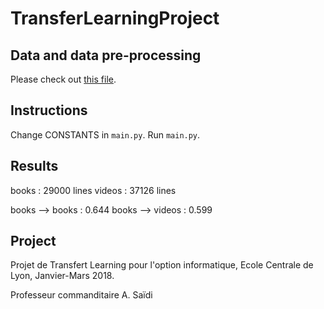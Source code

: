 # TransferLearningProject

## Data and data pre-processing
Please check out [this file](./data/Readme.md).


## Instructions
Change CONSTANTS in `main.py`.
Run `main.py`.



## Results

books : 29000 lines
videos : 37126 lines

books --> books : 0.644
books --> videos : 0.599


## Project
Projet de Transfert Learning pour l'option informatique, Ecole Centrale de Lyon, Janvier-Mars 2018.

Professeur commanditaire A. Saïdi
